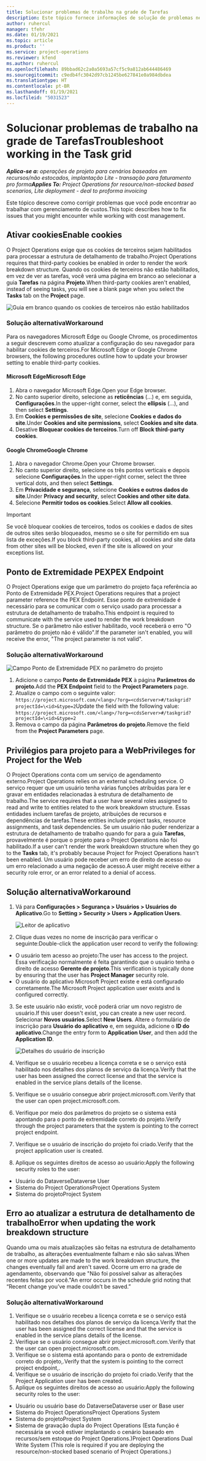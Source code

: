 ```yaml
---
title: Solucionar problemas de trabalho na grade de Tarefas
description: Este tópico fornece informações de solução de problemas necessárias ao trabalhar na grade de Tarefas.
author: ruhercul
manager: tfehr
ms.date: 01/19/2021
ms.topic: article
ms.product: ''
ms.service: project-operations
ms.reviewer: kfend
ms.author: ruhercul
ms.openlocfilehash: 89bbad62c2a0a5693a57cf5c9a812ab644486469
ms.sourcegitcommit: c9edb4fc3042d97cb1245be627841e0a984dbdea
ms.translationtype: HT
ms.contentlocale: pt-BR
ms.lasthandoff: 01/19/2021
ms.locfileid: "5031523"
---
```

# <a name="troubleshoot-working-in-the-task-grid"></a><span data-ttu-id="b837d-103">Solucionar problemas de trabalho na grade de Tarefas</span><span class="sxs-lookup"><span data-stu-id="b837d-103">Troubleshoot working in the Task grid</span></span> 

<span data-ttu-id="b837d-104">_**Aplica-se a:** operações de projeto para cenários baseados em recursos/não estocados, implantação Lite - transação para faturamento pro forma_</span><span class="sxs-lookup"><span data-stu-id="b837d-104">_**Applies To:** Project Operations for resource/non-stocked based scenarios, Lite deployment - deal to proforma invoicing_</span></span>

<span data-ttu-id="b837d-105">Este tópico descreve como corrigir problemas que você pode encontrar ao trabalhar com gerenciamento de custos.</span><span class="sxs-lookup"><span data-stu-id="b837d-105">This topic describes how to fix issues that you might encounter while working with cost management.</span></span>

## <a name="enable-cookies"></a><span data-ttu-id="b837d-106">Ativar cookies</span><span class="sxs-lookup"><span data-stu-id="b837d-106">Enable cookies</span></span>

<span data-ttu-id="b837d-107">O Project Operations exige que os cookies de terceiros sejam habilitados para processar a estrutura de detalhamento de trabalho.</span><span class="sxs-lookup"><span data-stu-id="b837d-107">Project Operations requires that third-party cookies be enabled in order to render the work breakdown structure.</span></span> <span data-ttu-id="b837d-108">Quando os cookies de terceiros não estão habilitados, em vez de ver as tarefas, você verá uma página em branco ao selecionar a guia **Tarefas** na página **Projeto**.</span><span class="sxs-lookup"><span data-stu-id="b837d-108">When third-party cookies aren't enabled, instead of seeing tasks, you will see a blank page when you select the **Tasks** tab on the **Project** page.</span></span>

![Guia em branco quando os cookies de terceiros não estão habilitados](media/blankschedule.png)


### <a name="workaround"></a><span data-ttu-id="b837d-110">Solução alternativa</span><span class="sxs-lookup"><span data-stu-id="b837d-110">Workaround</span></span>
<span data-ttu-id="b837d-111">Para os navegadores Microsoft Edge ou Google Chrome, os procedimentos a seguir descrevem como atualizar a configuração do seu navegador para habilitar cookies de terceiros.</span><span class="sxs-lookup"><span data-stu-id="b837d-111">For Microsoft Edge or Google Chrome browsers, the following procedures outline how to update your browser setting to enable third-party cookies.</span></span>

#### <a name="microsoft-edge"></a><span data-ttu-id="b837d-112">Microsoft Edge</span><span class="sxs-lookup"><span data-stu-id="b837d-112">Microsoft Edge</span></span>

1. <span data-ttu-id="b837d-113">Abra o navegador Microsoft Edge.</span><span class="sxs-lookup"><span data-stu-id="b837d-113">Open your Edge browser.</span></span>
2. <span data-ttu-id="b837d-114">No canto superior direito, selecione as **reticências** (...) e, em seguida, **Configurações**.</span><span class="sxs-lookup"><span data-stu-id="b837d-114">In the upper-right corner, select the **ellipsis** (...), and then select **Settings**.</span></span>
3. <span data-ttu-id="b837d-115">Em **Cookies e permissões de site**, selecione **Cookies e dados do site**.</span><span class="sxs-lookup"><span data-stu-id="b837d-115">Under **Cookies and site permissions**, select **Cookies and site data**.</span></span>
4. <span data-ttu-id="b837d-116">Desative **Bloquear cookies de terceiros**.</span><span class="sxs-lookup"><span data-stu-id="b837d-116">Turn off **Block third-party cookies**.</span></span>

#### <a name="google-chrome"></a><span data-ttu-id="b837d-117">Google Chrome</span><span class="sxs-lookup"><span data-stu-id="b837d-117">Google Chrome</span></span>

1. <span data-ttu-id="b837d-118">Abra o navegador Chrome.</span><span class="sxs-lookup"><span data-stu-id="b837d-118">Open your Chrome browser.</span></span>
2. <span data-ttu-id="b837d-119">No canto superior direito, selecione os três pontos verticais e depois selecione **Configurações**.</span><span class="sxs-lookup"><span data-stu-id="b837d-119">In the upper-right corner, select the three vertical dots, and then select **Settings**.</span></span>
3. <span data-ttu-id="b837d-120">Em **Privacidade e segurança**, selecione **Cookies e outros dados do site**.</span><span class="sxs-lookup"><span data-stu-id="b837d-120">Under **Privacy and security**, select **Cookies and other site data**.</span></span>
4. <span data-ttu-id="b837d-121">Selecione **Permitir todos os cookies**.</span><span class="sxs-lookup"><span data-stu-id="b837d-121">Select **Allow all cookies**.</span></span>

> [!IMPORTANT]
> <span data-ttu-id="b837d-122">Se você bloquear cookies de terceiros, todos os cookies e dados de sites de outros sites serão bloqueados, mesmo se o site for permitido em sua lista de exceções.</span><span class="sxs-lookup"><span data-stu-id="b837d-122">If you block third-party cookies, all cookies and site data from other sites will be blocked, even if the site is allowed on your exceptions list.</span></span>

## <a name="pex-endpoint"></a><span data-ttu-id="b837d-123">Ponto de Extremidade PEX</span><span class="sxs-lookup"><span data-stu-id="b837d-123">PEX Endpoint</span></span>

<span data-ttu-id="b837d-124">O Project Operations exige que um parâmetro do projeto faça referência ao Ponto de Extremidade PEX.</span><span class="sxs-lookup"><span data-stu-id="b837d-124">Project Operations requires that a project parameter reference the PEX Endpoint.</span></span> <span data-ttu-id="b837d-125">Esse ponto de extremidade é necessário para se comunicar com o serviço usado para processar a estrutura de detalhamento de trabalho.</span><span class="sxs-lookup"><span data-stu-id="b837d-125">This endpoint is required to communicate with the service used to render the work breakdown structure.</span></span> <span data-ttu-id="b837d-126">Se o parâmetro não estiver habilitado, você receberá o erro "O parâmetro do projeto não é válido".</span><span class="sxs-lookup"><span data-stu-id="b837d-126">If the parameter isn't enabled, you will receive the error, "The project parameter is not valid".</span></span> 

### <a name="workaround"></a><span data-ttu-id="b837d-127">Solução alternativa</span><span class="sxs-lookup"><span data-stu-id="b837d-127">Workaround</span></span>
 ![Campo Ponto de Extremidade PEX no parâmetro do projeto](media/projectparameter.png)

1. <span data-ttu-id="b837d-129">Adicione o campo **Ponto de Extremidade PEX** à página **Parâmetros do projeto**.</span><span class="sxs-lookup"><span data-stu-id="b837d-129">Add the **PEX Endpoint** field to the **Project Parameters** page.</span></span>
2. <span data-ttu-id="b837d-130">Atualize o campo com o seguinte valor: `https://project.microsoft.com/<lang>/?org=<cdsServer>#/taskgrid?projectId=\<id>&type=2`</span><span class="sxs-lookup"><span data-stu-id="b837d-130">Update the field with the following value: `https://project.microsoft.com/<lang>/?org=<cdsServer>#/taskgrid?projectId=\<id>&type=2`</span></span>
3. <span data-ttu-id="b837d-131">Remova o campo da página **Parâmetros do projeto**.</span><span class="sxs-lookup"><span data-stu-id="b837d-131">Remove the field from the **Project Parameters** page.</span></span>

## <a name="privileges-for-project-for-the-web"></a><span data-ttu-id="b837d-132">Privilégios para projeto para a Web</span><span class="sxs-lookup"><span data-stu-id="b837d-132">Privileges for Project for the Web</span></span>

<span data-ttu-id="b837d-133">O Project Operations conta com um serviço de agendamento externo.</span><span class="sxs-lookup"><span data-stu-id="b837d-133">Project Operations relies on an external scheduling service.</span></span> <span data-ttu-id="b837d-134">O serviço requer que um usuário tenha várias funções atribuídas para ler e gravar em entidades relacionadas à estrutura de detalhamento de trabalho.</span><span class="sxs-lookup"><span data-stu-id="b837d-134">The service requires that a user have several roles assigned to read and write to entities related to the work breakdown structure.</span></span> <span data-ttu-id="b837d-135">Essas entidades incluem tarefas de projeto, atribuições de recursos e dependências de tarefas.</span><span class="sxs-lookup"><span data-stu-id="b837d-135">These entities include project tasks, resource assignments, and task dependencies.</span></span> <span data-ttu-id="b837d-136">Se um usuário não puder renderizar a estrutura de detalhamento de trabalho quando for para a guia **Tarefas**, provavelmente é porque o projeto para o Project Operations não foi habilitado.</span><span class="sxs-lookup"><span data-stu-id="b837d-136">If a user can't render the work breakdown structure when they go to the **Tasks** tab, it's probably because Project for Project Operations hasn't been enabled.</span></span> <span data-ttu-id="b837d-137">Um usuário pode receber um erro de direito de acesso ou um erro relacionado a uma negação de acesso.</span><span class="sxs-lookup"><span data-stu-id="b837d-137">A user might receive either a security role error, or an error related to a denial of access.</span></span>


## <a name="workaround"></a><span data-ttu-id="b837d-138">Solução alternativa</span><span class="sxs-lookup"><span data-stu-id="b837d-138">Workaround</span></span>

1. <span data-ttu-id="b837d-139">Vá para **Configurações > Segurança > Usuários > Usuários do Aplicativo**.</span><span class="sxs-lookup"><span data-stu-id="b837d-139">Go to **Setting > Security > Users > Application Users**.</span></span>  

   ![Leitor de aplicativo](media/applicationuser.jpg)
   
2. <span data-ttu-id="b837d-141">Clique duas vezes no nome de inscrição para verificar o seguinte:</span><span class="sxs-lookup"><span data-stu-id="b837d-141">Double-click the application user record to verify the following:</span></span>

 - <span data-ttu-id="b837d-142">O usuário tem acesso ao projeto:</span><span class="sxs-lookup"><span data-stu-id="b837d-142">The user has access to the project.</span></span> <span data-ttu-id="b837d-143">Essa verificação normalmente é feita garantindo que o usuário tenha o direito de acesso **Gerente de projeto**.</span><span class="sxs-lookup"><span data-stu-id="b837d-143">This verification is typically done by ensuring that the user has **Project Manager** security role.</span></span>
 - <span data-ttu-id="b837d-144">O usuário do aplicativo Microsoft Project existe e está configurado corretamente.</span><span class="sxs-lookup"><span data-stu-id="b837d-144">The Microsoft Project application user exists and is configured correctly.</span></span>
 
3. <span data-ttu-id="b837d-145">Se este usuário não existir, você poderá criar um novo registro de usuário.</span><span class="sxs-lookup"><span data-stu-id="b837d-145">If this user doesn't exist, you can create a new user record.</span></span> <span data-ttu-id="b837d-146">Selecionar **Novos usuários**.</span><span class="sxs-lookup"><span data-stu-id="b837d-146">Select **New Users**.</span></span> <span data-ttu-id="b837d-147">Altere o formulário de inscrição para **Usuário do aplicativo** e, em seguida, adicione o **ID do aplicativo**.</span><span class="sxs-lookup"><span data-stu-id="b837d-147">Change the entry form to **Application User**, and then add the **Application ID**.</span></span>

   ![Detalhes do usuário de inscrição](media/applicationuserdetails.jpg)

4. <span data-ttu-id="b837d-149">Verifique se o usuário recebeu a licença correta e se o serviço está habilitado nos detalhes dos planos de serviço da licença.</span><span class="sxs-lookup"><span data-stu-id="b837d-149">Verify that the user has been assigned the correct license and that the service is enabled in the service plans details of the license.</span></span>
5. <span data-ttu-id="b837d-150">Verifique se o usuário consegue abrir project.microsoft.com.</span><span class="sxs-lookup"><span data-stu-id="b837d-150">Verify that the user can open project.microsoft.com.</span></span>
6. <span data-ttu-id="b837d-151">Verifique por meio dos parâmetros do projeto se o sistema está apontando para o ponto de extremidade correto do projeto.</span><span class="sxs-lookup"><span data-stu-id="b837d-151">Verify through the project parameters that the system is pointing to the correct project endpoint.</span></span>
7. <span data-ttu-id="b837d-152">Verifique se o usuário de inscrição do projeto foi criado.</span><span class="sxs-lookup"><span data-stu-id="b837d-152">Verify that the project application user is created.</span></span>
8. <span data-ttu-id="b837d-153">Aplique os seguintes direitos de acesso ao usuário:</span><span class="sxs-lookup"><span data-stu-id="b837d-153">Apply the following security roles to the user:</span></span>

  - <span data-ttu-id="b837d-154">Usuário do Dataverse</span><span class="sxs-lookup"><span data-stu-id="b837d-154">Dataverse User</span></span>
  - <span data-ttu-id="b837d-155">Sistema do Project Operations</span><span class="sxs-lookup"><span data-stu-id="b837d-155">Project Operations System</span></span>
  - <span data-ttu-id="b837d-156">Sistema do projeto</span><span class="sxs-lookup"><span data-stu-id="b837d-156">Project System</span></span>

## <a name="error-when-updating-the-work-breakdown-structure"></a><span data-ttu-id="b837d-157">Erro ao atualizar a estrutura de detalhamento de trabalho</span><span class="sxs-lookup"><span data-stu-id="b837d-157">Error when updating the work breakdown structure</span></span>

<span data-ttu-id="b837d-158">Quando uma ou mais atualizações são feitas na estrutura de detalhamento de trabalho, as alterações eventualmente falham e não são salvas.</span><span class="sxs-lookup"><span data-stu-id="b837d-158">When one or more updates are made to the work breakdown structure, the changes eventually fail and aren't saved.</span></span> <span data-ttu-id="b837d-159">Ocorre um erro na grade de agendamento, observando que "Não foi possível salvar as alterações recentes feitas por você."</span><span class="sxs-lookup"><span data-stu-id="b837d-159">An error occurs in the schedule grid noting that “Recent change you’ve made couldn’t be saved.”</span></span>

### <a name="workaround"></a><span data-ttu-id="b837d-160">Solução alternativa</span><span class="sxs-lookup"><span data-stu-id="b837d-160">Workaround</span></span>

1. <span data-ttu-id="b837d-161">Verifique se o usuário recebeu a licença correta e se o serviço está habilitado nos detalhes dos planos de serviço da licença.</span><span class="sxs-lookup"><span data-stu-id="b837d-161">Verify that the user has been assigned the correct license and that the service is enabled in the service plans details of the license.</span></span>
2. <span data-ttu-id="b837d-162">Verifique se o usuário consegue abrir project.microsoft.com.</span><span class="sxs-lookup"><span data-stu-id="b837d-162">Verify that the user can open project.microsoft.com.</span></span>
3. <span data-ttu-id="b837d-163">Verifique se o sistema está apontando para o ponto de extremidade correto do projeto,.</span><span class="sxs-lookup"><span data-stu-id="b837d-163">Verify that the system is pointing to the correct project endpoint,.</span></span>
4. <span data-ttu-id="b837d-164">Verifique se o usuário de inscrição do projeto foi criado.</span><span class="sxs-lookup"><span data-stu-id="b837d-164">Verify that the Project Application user has been created.</span></span>
5. <span data-ttu-id="b837d-165">Aplique os seguintes direitos de acesso ao usuário:</span><span class="sxs-lookup"><span data-stu-id="b837d-165">Apply the following security roles to the user:</span></span>
  
  - <span data-ttu-id="b837d-166">Usuário ou usuário base do Dataverse</span><span class="sxs-lookup"><span data-stu-id="b837d-166">Dataverse user or Base user</span></span>
  - <span data-ttu-id="b837d-167">Sistema do Project Operations</span><span class="sxs-lookup"><span data-stu-id="b837d-167">Project Operations System</span></span>
  - <span data-ttu-id="b837d-168">Sistema do projeto</span><span class="sxs-lookup"><span data-stu-id="b837d-168">Project System</span></span>
  - <span data-ttu-id="b837d-169">Sistema de gravação dupla do Project Operations (Esta função é necessária se você estiver implantando o cenário baseado em recursos/sem estoque do Project Operations.)</span><span class="sxs-lookup"><span data-stu-id="b837d-169">Project Operations Dual Write System (This role is required if you are deploying the resource/non-stocked based scenario of Project Operations.)</span></span>
